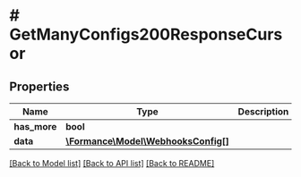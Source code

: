 # # GetManyConfigs200ResponseCursor

## Properties

Name | Type | Description | Notes
------------ | ------------- | ------------- | -------------
**has_more** | **bool** |  | [optional]
**data** | [**\Formance\Model\WebhooksConfig[]**](WebhooksConfig.md) |  |

[[Back to Model list]](../../README.md#models) [[Back to API list]](../../README.md#endpoints) [[Back to README]](../../README.md)
